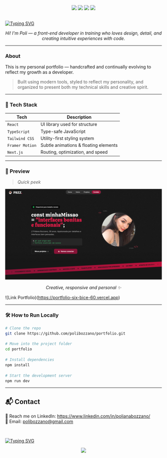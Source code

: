 <div align="center">

<img src="https://img.shields.io/badge/TypeScript-2D79C7?style=for-the-badge&logo=typescript&logoColor=white">
<img src="https://img.shields.io/badge/React-20232A?style=for-the-badge&logo=react&logoColor=61DAFB">
<img src="https://img.shields.io/badge/TailwindCSS-0F172A?style=for-the-badge&logo=tailwindcss&logoColor=38BDF8">
<img src="https://img.shields.io/badge/Made%20with%20☕%20and%20🖤-rose?style=for-the-badge&color=7f1d1d">

</div>

<br/>

[![Typing SVG](https://readme-typing-svg.demolab.com?font=Calistoga&size=36&duration=2500&pause=50&color=E11D48&center=true&vCenter=true&multiline=true&width=800&height=130&lines=const+minhaMiss%C3%A3o+%3D;%22interfaces+bonitas+e+funcionais%22)](https://git.io/typing-svg)

<p align="center">
  <i>Hi! I'm Poli — a front-end developer in training who loves design, detail, and creating intuitive experiences with code.</i>
</p>

---

### About 

This is my personal portfolio — handcrafted and continually evolving to reflect my growth as a developer.

> Built using modern tools, styled to reflect my personality, and organized to present both my technical skills and creative spirit.


---

### 🚀 Tech Stack

| Tech            | Description                              |
|-----------------|------------------------------------------|
| `React`         | UI library used for structure            |
| `TypeScript`    | Type-safe JavaScript                     |
| `Tailwind CSS`  | Utility-first styling system             |
| `Framer Motion` | Subtle animations & floating elements    |
| `Next.js`       | Routing, optimization, and speed         |

---

### 📸 Preview

> _Quick peek_

<div align="center">
  <img src="./public/hero.png" alt="Hero Section Preview" width="600"/>
  <p><i>Creative, responsive and personal ✨</i></p>
</div>

![Link Portfolio)(https://portfolio-six-bice-60.vercel.app)

---

### 🛠️ How to Run Locally

```bash
# Clone the repo
git clone https://github.com/polibozzano/portfolio.git

# Move into the project folder
cd portfolio

# Install dependencies
npm install

# Start the development server
npm run dev
```
--- 


## 📬 Contact

💌 Reach me on LinkedIn: https://www.linkedin.com/in/polianabozzano/
<br/>
📧 Email: polibozzano@gmail.com

<br/>

[![Typing SVG](https://readme-typing-svg.demolab.com?font=Calistoga&size=32&pause=1000&color=E11D48&center=true&vCenter=true&width=800&lines=Obrigada+por+visitar+%F0%9F%96%A4)](https://git.io/typing-svg)

<div align="center">
  <img src="https://capsule-render.vercel.app/api?type=waving&color=red&height=120&section=footer"/>
</div>
